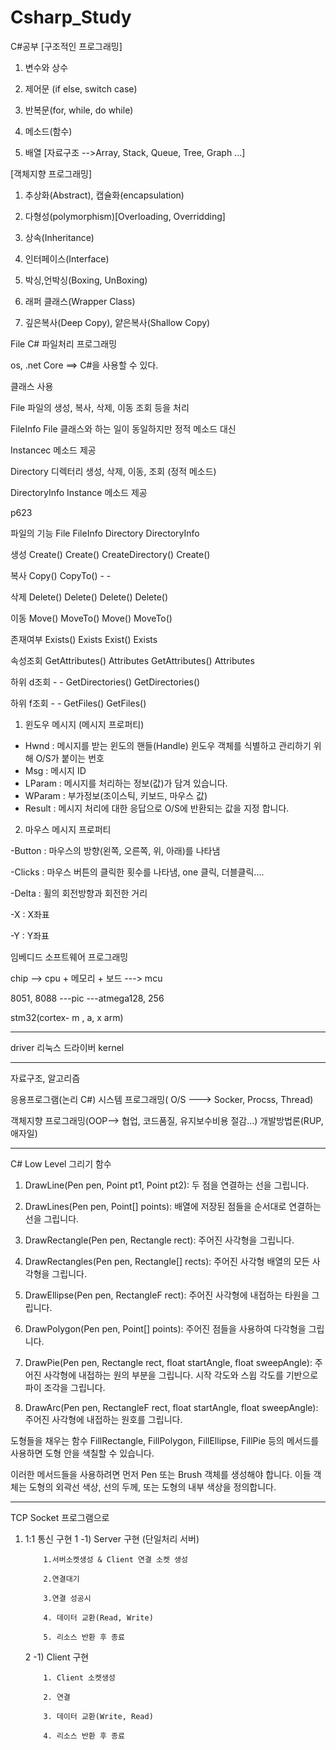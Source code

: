 # Csharp_Study
C#공부
[구조적인 프로그래밍]

1. 변수와 상수

2. 제어문 (if else, switch case)

3. 반복문(for, while, do while)

4. 메소드(함수)

5. 배열 [자료구조 -->Array, Stack, Queue, Tree, Graph ...]

[객체지향 프로그래밍]

1. 추상화(Abstract), 캡슐화(encapsulation)

2. 다형성(polymorphism)[Overloading, Overridding]

3. 상속(Inheritance)

4. 인터페이스(Interface)

5. 박싱,언박싱(Boxing, UnBoxing)

6. 래퍼 클래스(Wrapper Class)

7. 깊은복사(Deep Copy), 얕은복사(Shallow Copy)

File
C# 파일처리 프로그래밍

os, .net Core ==> C#을 사용할 수 있다.

클래스 사용

File 파일의 생성, 복사, 삭제, 이동 조회 등을 처리

FileInfo File 클래스와 하는 일이 동일하지만 정적 메소드 대신 

Instancec 메소드 제공

Directory 디렉터리 생성, 삭제, 이동, 조회 (정적 메소드)

DirectoryInfo Instance 메소드 제공

p623

파일의 기능     File              FileInfo       Directory                DirectoryInfo

생성              Create()        Create()       CreateDirectory()      Create()

복사              Copy()          CopyTo()      -                          -

삭제              Delete()        Delete()       Delete()                  Delete()

이동              Move()         MoveTo()     Move()                    MoveTo()


존재여부         Exists()        Exists          Exist()                     Exists

속성조회    GetAttributes()  Attributes     GetAttributes()          Attributes

하위 d조회          -              -             GetDirectories()      GetDirectories()   

하위 f조회           -              -             GetFiles()                 GetFiles()


1. 윈도우 메시지 (메시지 프로퍼티)
- Hwnd : 메시지를 받는 윈도의 핸들(Handle) 윈도우 객체를
            식별하고 관리하기 위해 O/S가 붙이는 번호
- Msg : 메시지 ID
- LParam : 메시지를 처리하는 정보(값)가 담겨 있습니다.
- WParam : 부가정보(조이스틱, 키보드, 마우스 값)
- Result : 메시지 처리에 대한 응답으로 O/S에 반환되는 값을 지정
            합니다.

2. 마우스 메시지 프로퍼티
   
-Button : 마우스의 방향(왼쪽, 오른쪽, 위, 아래)를 나타냄

-Clicks : 마우스 버튼의 클릭한 횟수를 나타냄, one 클릭, 더블클릭....

-Delta : 휠의 회전방향과 회전한 거리

-X : X좌표

-Y : Y좌표




임베디드 소프트웨어 프로그래밍

chip --> cpu + 메모리 + 보드 ---> mcu

8051, 8088 ---pic ---atmega128, 256

stm32(cortex- m , a, x arm)


-----------------------------
driver
리눅스 드라이버
kernel

----------------------------------------------
자료구조, 알고리즘


응용프로그램(논리 C#)
시스템 프로그래밍( O/S ---> Socker, Procss, Thread)

객체지향 프로그래밍(OOP--> 협업, 코드품질, 유지보수비용 절감...)
개발방법론(RUP, 애자일)

----------------------------------------------

C# Low Level 그리기 함수



1. DrawLine(Pen pen, Point pt1, Point pt2): 두 점을 연결하는 선을 그립니다.

2. DrawLines(Pen pen, Point[] points): 배열에 저장된 점들을 순서대로 연결하는 선을 그립니다.

3. DrawRectangle(Pen pen, Rectangle rect): 주어진 사각형을 그립니다.

4. DrawRectangles(Pen pen, Rectangle[] rects): 주어진 사각형 배열의 모든 사각형을 그립니다.

5. DrawEllipse(Pen pen, RectangleF rect): 주어진 사각형에 내접하는 타원을 그립니다.

6. DrawPolygon(Pen pen, Point[] points): 주어진 점들을 사용하여 다각형을 그립니다.

7. DrawPie(Pen pen, Rectangle rect, float startAngle, float sweepAngle): 주어진 사각형에 내접하는 원의 부분을 그립니다. 시작 각도와 스윕 각도를 기반으로 파이 조각을 그립니다.

8. DrawArc(Pen pen, RectangleF rect, float startAngle, float sweepAngle): 주어진 사각형에 내접하는 원호를 그립니다.



도형들을 채우는 함수 FillRectangle, FillPolygon, FillEllipse, FillPie 등의 메서드를 사용하면 도형 안을 색칠할 수 있습니다.

이러한 메서드들을 사용하려면 먼저 Pen 또는 Brush 객체를 생성해야 합니다. 이들 객체는 도형의 외곽선 색상, 선의 두께, 또는 도형의 내부 색상을 정의합니다.

----------------------------------------------

TCP Socket 프로그램으로 
1) 1:1 통신 구현
    1 -1) Server 구현 (단일처리 서버)
   
           1.서버소켓생성 & Client 연결 소켓 생성
   
           2.연결대기

           3.연결 성공시
   
           4. 데이터 교환(Read, Write)
   
           5. 리소스 반환 후 종료
   
    2 -1) Client 구현
   
           1. Client 소켓생성
   
           2. 연결
   
           3. 데이터 교환(Write, Read)
   
           4. 리소스 반환 후 종료
   
